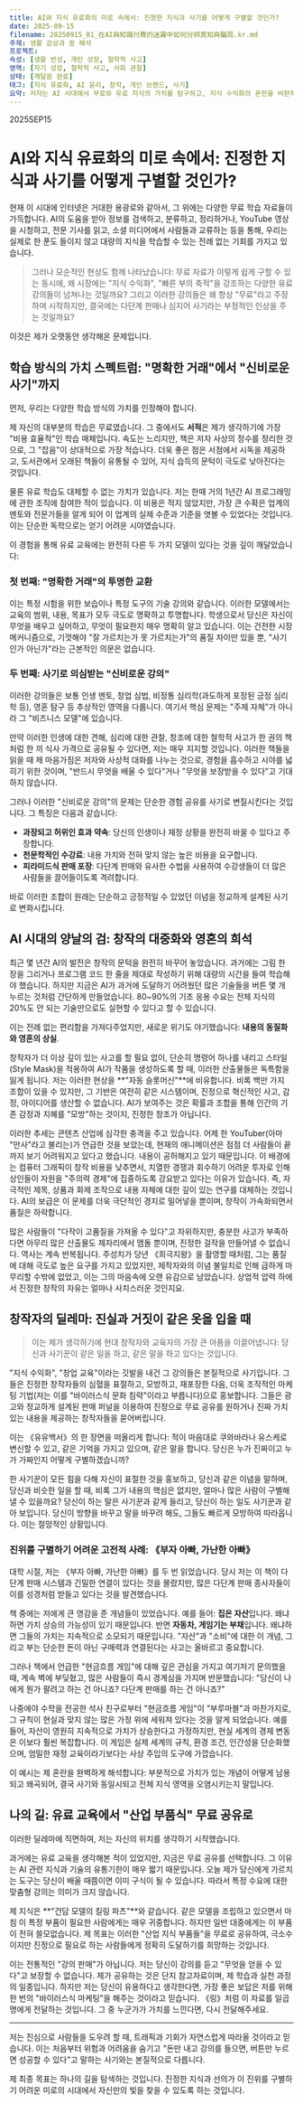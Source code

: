 ```yaml
---
title: AI와 지식 유료화의 미로 속에서: 진정한 지식과 사기를 어떻게 구별할 것인가?
date: 2025-09-15
filename: 20250915_01_在AI與知識付費的迷霧中如何分辨真知與騙局.kr.md
주제: 생활 감상과 꿈 해석
프로젝트: 
속성: [생활 반성, 개인 성장, 철학적 사고]
영역: [자기 성장, 철학적 사고, 사회 관찰]
상태: [깨달음 완료]
태그: [지식 유료화, AI 윤리, 창작, 개인 브랜드, 사기]
요약: 저자는 AI 시대에서 무료와 유료 지식의 가치를 탐구하고, 지식 수익화의 혼란을 비판하며, 무료, 정확, 공유의 방식으로 지식을 전파하는 자신만의 길을 선택한 이유를 설명합니다.
---
```


2025SEP15
# AI와 지식 유료화의 미로 속에서: 진정한 지식과 사기를 어떻게 구별할 것인가?

현재 이 시대에 인터넷은 거대한 용광로와 같아서, 그 위에는 다양한 무료 학습 자료들이 가득합니다. AI의 도움을 받아 정보를 검색하고, 분류하고, 정리하거나, YouTube 영상을 시청하고, 전문 기사를 읽고, 소셜 미디어에서 사람들과 교류하는 등을 통해, 우리는 실제로 한 푼도 들이지 않고 대량의 지식을 학습할 수 있는 전례 없는 기회를 가지고 있습니다.

> 그러나 모순적인 현상도 함께 나타났습니다: 무료 자료가 이렇게 쉽게 구할 수 있는 동시에, 왜 시장에는 "지식 수익화", "빠른 부의 축적"을 강조하는 다양한 유료 강의들이 넘쳐나는 것일까요? 그리고 이러한 강의들은 왜 항상 "무료"라고 주장하며 시작하지만, 결국에는 다단계 판매나 심지어 사기라는 부정적인 인상을 주는 것일까요?

이것은 제가 오랫동안 생각해온 문제입니다.

## 학습 방식의 가치 스펙트럼: "명확한 거래"에서 "신비로운 사기"까지

먼저, 우리는 다양한 학습 방식의 가치를 인정해야 합니다.

제 자신의 대부분의 학습은 무료였습니다. 그 중에서도 **서적**은 제가 생각하기에 가장 "비용 효율적"인 학습 매체입니다. 속도는 느리지만, 책은 저자 사상의 정수를 정리한 것으로, 그 "잡음"이 상대적으로 가장 적습니다. 더욱 좋은 점은 서점에서 시독을 제공하고, 도서관에서 오래된 책들이 유통될 수 있어, 지식 습득의 문턱이 극도로 낮아진다는 것입니다.

물론 유료 학습도 대체할 수 없는 가치가 있습니다. 저는 한때 거의 1년간 AI 프로그래밍에 관한 조직에 참여한 적이 있습니다. 이 비용은 적지 않았지만, 가장 큰 수확은 업계의 멘토와 전문가들을 알게 되어 이 업계의 실제 수준과 기준을 엿볼 수 있었다는 것입니다. 이는 단순한 독학으로는 얻기 어려운 시야였습니다.

이 경험을 통해 유료 교육에는 완전히 다른 두 가지 모델이 있다는 것을 깊이 깨달았습니다:

### 첫 번째: "명확한 거래"의 투명한 교환
이는 특정 시험을 위한 보습이나 특정 도구의 기술 강의와 같습니다. 이러한 모델에서는 교육의 범위, 내용, 목표가 모두 극도로 명확하고 투명합니다. 학생으로서 당신은 자신이 무엇을 배우고 싶어하고, 무엇이 필요한지 매우 명확히 알고 있습니다. 이는 건전한 시장 메커니즘으로, 기껏해야 "잘 가르치는가 못 가르치는가"의 품질 차이만 있을 뿐, "사기인가 아닌가"라는 근본적인 의문은 없습니다.

### 두 번째: 사기로 의심받는 "신비로운 강의"
이러한 강의들은 보통 인생 멘토, 창업 심법, 비정통 심리학(과도하게 포장된 긍정 심리학 등), 영혼 탐구 등 추상적인 영역을 다룹니다. 여기서 핵심 문제는 "주제 자체"가 아니라 그 "비즈니스 모델"에 있습니다.

만약 이러한 인생에 대한 견해, 심리에 대한 관찰, 창조에 대한 철학적 사고가 한 권의 책처럼 한 끼 식사 가격으로 공유될 수 있다면, 저는 매우 지지할 것입니다. 이러한 책들을 읽을 때 제 마음가짐은 저자와 사상적 대화를 나누는 것으로, 경험을 흡수하고 시야를 넓히기 위한 것이며, "반드시 무엇을 배울 수 있다"거나 "무엇을 보장받을 수 있다"고 기대하지 않습니다.

그러나 이러한 "신비로운 강의"의 문제는 단순한 경험 공유를 사기로 변질시킨다는 것입니다. 그 특징은 다음과 같습니다:

- **과장되고 허위인 효과 약속**: 당신의 인생이나 재정 상황을 완전히 바꿀 수 있다고 주장합니다.
- **천문학적인 수강료**: 내용 가치와 전혀 맞지 않는 높은 비용을 요구합니다.
- **피라미드식 판매 포장**: 다단계 판매와 유사한 수법을 사용하여 수강생들이 더 많은 사람들을 끌어들이도록 격려합니다.

바로 이러한 조합이 원래는 단순하고 긍정적일 수 있었던 이념을 정교하게 설계된 사기로 변화시킵니다.

## AI 시대의 양날의 검: 창작의 대중화와 영혼의 희석

최근 몇 년간 AI의 발전은 창작의 문턱을 완전히 바꾸어 놓았습니다. 과거에는 그림 한 장을 그리거나 프로그램 코드 한 줄을 제대로 작성하기 위해 대량의 시간을 들여 학습해야 했습니다. 하지만 지금은 AI가 과거에 도달하기 어려웠던 많은 기술들을 버튼 몇 개 누르는 것처럼 간단하게 만들었습니다. 80~90%의 기초 응용 수요는 전체 지식의 20%도 안 되는 기술만으로도 실현할 수 있다고 할 수 있습니다.

이는 전례 없는 편리함을 가져다주었지만, 새로운 위기도 야기했습니다: **내용의 동질화와 영혼의 상실**.

창작자가 더 이상 깊이 있는 사고를 할 필요 없이, 단순히 명령어 하나를 내리고 스타일(Style Mask)을 적용하여 AI가 작품을 생성하도록 할 때, 이러한 산출물들은 독특함을 잃게 됩니다. 저는 이러한 현상을 **"자동 슬롯머신"**에 비유합니다. 비록 백만 가지 조합이 있을 수 있지만, 그 기반은 여전히 같은 시스템이며, 진정으로 혁신적인 사고, 감정, 아이디어를 생산할 수 없습니다. AI가 보여주는 것은 확률과 조합을 통해 인간의 기존 감정과 지혜를 "모방"하는 것이지, 진정한 창조가 아닙니다.

이러한 추세는 콘텐츠 산업에 심각한 충격을 주고 있습니다. 어제 한 YouTuber(아마 "만사"라고 불리는)가 언급한 것을 보았는데, 현재의 애니메이션은 점점 더 사람들이 끝까지 보기 어려워지고 있다고 했습니다. 내용이 공허해지고 있기 때문입니다. 이 배경에는 컴퓨터 그래픽이 창작 비용을 낮추면서, 치열한 경쟁과 회수하기 어려운 투자로 인해 상인들이 자원을 "주의력 경제"에 집중하도록 강요받고 있다는 이유가 있습니다. 즉, 자극적인 제목, 상품과 화제 조작으로 내용 자체에 대한 깊이 있는 연구를 대체하는 것입니다. AI의 보급은 이 문제를 더욱 극단적인 경지로 밀어넣을 뿐이며, 창작이 가속화되면서 품질은 하락합니다.

많은 사람들이 "다작이 고품질을 가져올 수 있다"고 자위하지만, 충분한 사고가 부족하다면 아무리 많은 산출물도 제자리에서 맴돌 뿐이며, 진정한 걸작을 만들어낼 수 없습니다. 역사는 계속 반복됩니다. 주성치가 당년 《희극지왕》을 촬영할 때처럼, 그는 품질에 대해 극도로 높은 요구를 가지고 있었지만, 제작자와의 이념 불일치로 인해 급하게 마무리할 수밖에 없었고, 이는 그의 마음속에 오랜 유감으로 남았습니다. 상업적 압력 하에서 진정한 창작의 자유는 얼마나 사치스러운 것인지요.

## 창작자의 딜레마: 진실과 거짓이 같은 옷을 입을 때

> 이는 제가 생각하기에 현대 창작자와 교육자의 가장 큰 아픔을 이끌어냅니다: 당신과 사기꾼이 같은 일을 하고, 같은 말을 하고 있다는 것입니다.

"지식 수익화", "창업 교육"이라는 깃발을 내건 그 강의들은 본질적으로 사기입니다. 그들은 진정한 창작자들의 심혈을 표절하고, 모방하고, 재포장한 다음, 더욱 조작적인 마케팅 기법(저는 이를 "바이러스식 문화 침략"이라고 부릅니다)으로 홍보합니다. 그들은 광고와 정교하게 설계된 판매 퍼널을 이용하여 진정으로 무료 공유를 원하거나 진짜 가치 있는 내용을 제공하는 창작자들을 묻어버립니다.

이는 《유유백서》의 한 장면을 떠올리게 합니다: 적이 마음대로 쿠와바라나 유스케로 변신할 수 있고, 같은 기억을 가지고 있으며, 같은 말을 합니다. 당신은 누가 진짜이고 누가 가짜인지 어떻게 구별하겠습니까?

한 사기꾼이 모든 힘을 다해 자신이 표절한 것을 홍보하고, 당신과 같은 이념을 말하며, 당신과 비슷한 일을 할 때, 비록 그가 내용의 핵심은 없지만, 얼마나 많은 사람이 구별해낼 수 있을까요? 당신이 하는 말은 사기꾼과 같게 들리고, 당신이 하는 일도 사기꾼과 같아 보입니다. 당신이 방향을 바꾸고 말을 바꾸려 해도, 그들도 빠르게 모방하여 따라옵니다. 이는 절망적인 상황입니다.

### 진위를 구별하기 어려운 고전적 사례: 《부자 아빠, 가난한 아빠》

대학 시절, 저는 《부자 아빠, 가난한 아빠》를 두 번 읽었습니다. 당시 저는 이 책이 다단계 판매 시스템과 긴밀한 연결이 있다는 것을 몰랐지만, 많은 다단계 판매 종사자들이 이를 성경처럼 받들고 있다는 것을 발견했습니다.

책 중에는 저에게 큰 영감을 준 개념들이 있었습니다. 예를 들어: **집은 자산**입니다. 왜냐하면 가치 상승의 가능성이 있기 때문입니다. 반면 **자동차, 게임기는 부채**입니다. 왜냐하면 그들의 가치는 지속적으로 소모되기 때문입니다. "자산"과 "소비"에 대한 이 개념, 그리고 부는 단순한 돈이 아닌 구매력과 연결된다는 사고는 올바르고 중요합니다.

그러나 책에서 언급한 "현금흐름 게임"에 대해 깊은 관심을 가지고 여기저기 문의했을 때, 계속 벽에 부딪혔고, 많은 사람들이 즉시 경계심을 가지며 반문했습니다: "당신이 나에게 뭔가 팔려고 하는 건 아니죠? 다단계 판매를 하는 건 아니죠?"

나중에야 수학을 전공한 석사 친구로부터 "현금흐름 게임"이 "부루마블"과 마찬가지로, 그 규칙이 현실과 맞지 않는 많은 가정 위에 세워져 있다는 것을 알게 되었습니다. 예를 들어, 자산이 영원히 지속적으로 가치가 상승한다고 가정하지만, 현실 세계의 경제 변동은 이보다 훨씬 복잡합니다. 이 게임은 실제 세계의 규칙, 환경 조건, 인간성을 단순화했으며, 엄밀한 재정 교육이라기보다는 사상 주입의 도구에 가깝습니다.

이 예시는 제 혼란을 완벽하게 해석합니다: 부분적으로 가치가 있는 개념이 어떻게 남용되고 왜곡되어, 결국 사기와 동일시되고 전체 지식 영역을 오염시키는지 말입니다.

## 나의 길: 유료 교육에서 "산업 부품식" 무료 공유로

이러한 딜레마에 직면하여, 저는 자신의 위치를 생각하기 시작했습니다.

과거에는 유료 교육을 생각해본 적이 있었지만, 지금은 무료 공유를 선택합니다. 그 이유는 AI 관련 지식과 기술의 유통기한이 매우 짧기 때문입니다. 오늘 제가 당신에게 가르치는 도구는 당신이 배울 때쯤이면 이미 구식이 될 수 있습니다. 따라서 특정 수요에 대한 맞춤형 강의는 의미가 크지 않습니다.

제 지식은 **"건담 모델의 킬링 파츠"**와 같습니다. 같은 모델을 조립하고 있으면서 마침 이 특정 부품이 필요한 사람에게는 매우 귀중합니다. 하지만 일반 대중에게는 이 부품이 전혀 쓸모없습니다. 제 목표는 이러한 "산업 지식 부품들"을 무료로 공유하여, 극소수이지만 진정으로 필요로 하는 사람들에게 정확히 도달하기를 희망하는 것입니다.

이는 전통적인 "강의 판매"가 아닙니다. 저는 당신이 강의를 듣고 "무엇을 얻을 수 있다"고 보장할 수 없습니다. 제가 공유하는 것은 단지 참고자료이며, 제 학습과 실천 과정의 일종입니다. 하지만 저는 당신이 유용하다고 생각한다면, 가장 좋은 보답은 저를 위해 한 번의 "바이러스식 마케팅"을 해주는 것이라고 믿습니다. 《링》처럼 이 자료를 일곱 명에게 전달하는 것입니다. 그 중 누군가가 가치를 느낀다면, 다시 전달해주세요.

---

저는 진심으로 사람들을 도우려 할 때, 트래픽과 기회가 자연스럽게 따라올 것이라고 믿습니다. 이는 처음부터 위험과 어려움을 숨기고 "돈만 내고 강의를 들으면, 버튼만 누르면 성공할 수 있다"고 말하는 사기와는 본질적으로 다릅니다.

제 최종 목표는 하나의 길을 탐색하는 것입니다. 진정한 지식과 선의가 이 진위를 구별하기 어려운 미로의 시대에서 자신만의 빛을 찾을 수 있도록 하는 것입니다.